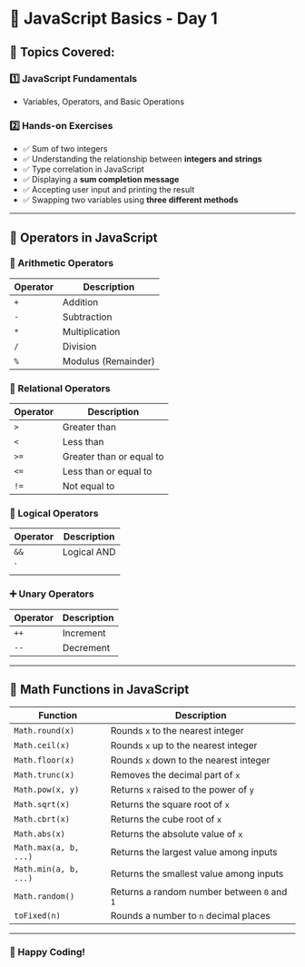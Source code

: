 # 🚀 JavaScript Basics - Day 1

## 📌 Topics Covered:
### **1️⃣ JavaScript Fundamentals**
- Variables, Operators, and Basic Operations

### **2️⃣ Hands-on Exercises**
- ✅ Sum of two integers
- ✅ Understanding the relationship between **integers and strings**
- ✅ Type correlation in JavaScript
- ✅ Displaying a **sum completion message**
- ✅ Accepting user input and printing the result
- ✅ Swapping two variables using **three different methods**

---

## 🎯 **Operators in JavaScript**
### **🧮 Arithmetic Operators**
| Operator | Description |
|----------|------------|
| `+` | Addition |
| `-` | Subtraction |
| `*` | Multiplication |
| `/` | Division |
| `%` | Modulus (Remainder) |

### **📏 Relational Operators**
| Operator | Description |
|----------|------------|
| `>`  | Greater than |
| `<`  | Less than |
| `>=` | Greater than or equal to |
| `<=` | Less than or equal to |
| `!=` | Not equal to |

### **🔗 Logical Operators**
| Operator | Description |
|----------|------------|
| `&&` | Logical AND |
| `||` | Logical OR |

### **➕ Unary Operators**
| Operator | Description |
|----------|------------|
| `++` | Increment |
| `--` | Decrement |

---

## 🧮 **Math Functions in JavaScript**
| Function | Description |
|----------|-------------|
| `Math.round(x)` | Rounds `x` to the nearest integer |
| `Math.ceil(x)` | Rounds `x` up to the nearest integer |
| `Math.floor(x)` | Rounds `x` down to the nearest integer |
| `Math.trunc(x)` | Removes the decimal part of `x` |
| `Math.pow(x, y)` | Returns `x` raised to the power of `y` |
| `Math.sqrt(x)` | Returns the square root of `x` |
| `Math.cbrt(x)` | Returns the cube root of `x` |
| `Math.abs(x)` | Returns the absolute value of `x` |
| `Math.max(a, b, ...)` | Returns the largest value among inputs |
| `Math.min(a, b, ...)` | Returns the smallest value among inputs |
| `Math.random()` | Returns a random number between `0` and `1` |
| `toFixed(n)` | Rounds a number to `n` decimal places |

---

### 🚀 Happy Coding! 
